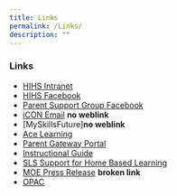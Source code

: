 ```yaml
---
title: Links
permalink: /Links/
description: ""
---
```

### **Links**

* [HIHS Intranet](https://sites.google.com/a/hihs.edu.sg/intranet/)
* [HIHS Facebook](https://www.facebook.com/holyinnocentshighschool)
* [Parent Support Group Facebook](https://www.facebook.com/HIPSG/)
* [iCON Email](https://holyinnocentshigh.moe.edu.sg/links/myskillsfuture) **no weblink**
* [MySkillsFuture]**no weblink**
* [Ace Learning](https://holyinnocentshigh.moe.edu.sg/links/ace-learning)
* [Parent Gateway Portal](https://pg.moe.edu.sg/)
* [Instructional Guide](https://drive.google.com/file/d/1494HqVRXXENsn79Tx6nvGLPkVDhNI9fr/view)
* [SLS Support for Home Based Learning](https://drive.google.com/file/d/1WYwjgtV1GizomfSAawp3OKi8zoiAmPk4/view)
* [MOE Press Release](https://holyinnocentshigh.moe.edu.sg/links/moe-press-release) **broken link**
* [OPAC](https://schoolibrary.moe.edu.sg/holyinnocentshigh/cgi-bin/spydus.exe/MSGTRN/WPAC/HOME)